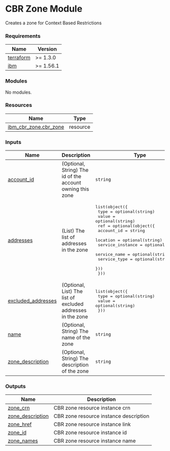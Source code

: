 # CBR Zone Module

Creates a zone for Context Based Restrictions

<!-- BEGINNING OF PRE-COMMIT-TERRAFORM DOCS HOOK -->
### Requirements

| Name | Version |
|------|---------|
| <a name="requirement_terraform"></a> [terraform](#requirement\_terraform) | >= 1.3.0 |
| <a name="requirement_ibm"></a> [ibm](#requirement\_ibm) | >= 1.56.1 |

### Modules

No modules.

### Resources

| Name | Type |
|------|------|
| [ibm_cbr_zone.cbr_zone](https://registry.terraform.io/providers/IBM-Cloud/ibm/latest/docs/resources/cbr_zone) | resource |

### Inputs

| Name | Description | Type | Default | Required |
|------|-------------|------|---------|:--------:|
| <a name="input_account_id"></a> [account\_id](#input\_account\_id) | (Optional, String) The id of the account owning this zone | `string` | `null` | no |
| <a name="input_addresses"></a> [addresses](#input\_addresses) | (List) The list of addresses in the zone | <pre>list(object({<br>    type  = optional(string)<br>    value = optional(string)<br>    ref = optional(object({<br>      account_id       = string<br>      location         = optional(string)<br>      service_instance = optional(string)<br>      service_name     = optional(string)<br>      service_type     = optional(string)<br>    }))<br>  }))</pre> | `[]` | no |
| <a name="input_excluded_addresses"></a> [excluded\_addresses](#input\_excluded\_addresses) | (Optional, List) The list of excluded addresses in the zone | <pre>list(object({<br>    type  = optional(string)<br>    value = optional(string)<br>  }))</pre> | `[]` | no |
| <a name="input_name"></a> [name](#input\_name) | (Optional, String) The name of the zone | `string` | `null` | no |
| <a name="input_zone_description"></a> [zone\_description](#input\_zone\_description) | (Optional, String) The description of the zone | `string` | `null` | no |

### Outputs

| Name | Description |
|------|-------------|
| <a name="output_zone_crn"></a> [zone\_crn](#output\_zone\_crn) | CBR zone resource instance crn |
| <a name="output_zone_description"></a> [zone\_description](#output\_zone\_description) | CBR zone resource instance description |
| <a name="output_zone_href"></a> [zone\_href](#output\_zone\_href) | CBR zone resource instance link |
| <a name="output_zone_id"></a> [zone\_id](#output\_zone\_id) | CBR zone resource instance id |
| <a name="output_zone_names"></a> [zone\_names](#output\_zone\_names) | CBR zone resource instance name |
<!-- END OF PRE-COMMIT-TERRAFORM DOCS HOOK -->
